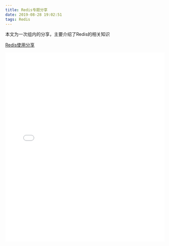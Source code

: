 ```yaml
---
title: Redis专题分享
date: 2019-08-28 19:02:51
tags: Redis
---
```


本文为一次组内的分享，主要介绍了Redis的相关知识

[Redis使用分享](/files/Redis专题分享.pdf)

<embed src="/files/Redis专题分享.pdf" type="application/pdf" width="100%" height="600px">